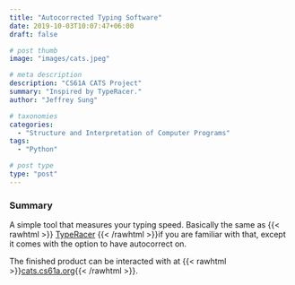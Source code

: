 ```yaml
---
title: "Autocorrected Typing Software"
date: 2019-10-03T10:07:47+06:00
draft: false

# post thumb
image: "images/cats.jpeg"

# meta description
description: "CS61A CATS Project"
summary: "Inspired by TypeRacer."
author: "Jeffrey Sung"

# taxonomies
categories: 
  - "Structure and Interpretation of Computer Programs"
tags:
  - "Python"

# post type
type: "post"
---
```


### Summary
A simple tool that measures your typing speed. Basically the same as {{< rawhtml >}} <a href="https://play.typeracer.com/" rel="noopener noreferrer" target="_blank">TypeRacer</a> {{< /rawhtml >}}if you are familiar with that, except it comes with the option to have autocorrect on. 

The finished product can be interacted with at {{< rawhtml >}}<a href="https://cats.cs61a.org/" rel="noopener noreferrer" target="_blank">cats.cs61a.org</a>{{< /rawhtml >}}.